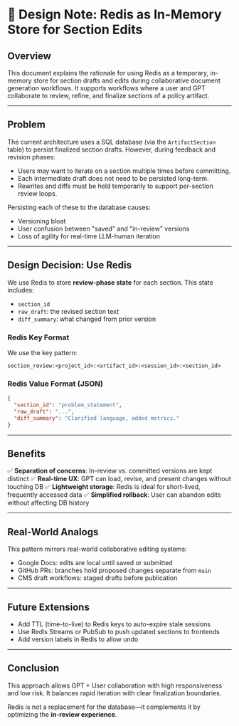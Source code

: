 # 🧠 Design Note: Redis as In-Memory Store for Section Edits

## Overview
This document explains the rationale for using Redis as a temporary, in-memory store for section drafts and edits during collaborative document generation workflows. It supports workflows where a user and GPT collaborate to review, refine, and finalize sections of a policy artifact.

---

## Problem
The current architecture uses a SQL database (via the `ArtifactSection` table) to persist finalized section drafts. However, during feedback and revision phases:
- Users may want to iterate on a section multiple times before committing.
- Each intermediate draft does not need to be persisted long-term.
- Rewrites and diffs must be held temporarily to support per-section review loops.

Persisting each of these to the database causes:
- Versioning bloat
- User confusion between "saved" and "in-review" versions
- Loss of agility for real-time LLM-human iteration

---

## Design Decision: Use Redis
We use Redis to store **review-phase state** for each section.
This state includes:
- `section_id`
- `raw_draft`: the revised section text
- `diff_summary`: what changed from prior version

### Redis Key Format
We use the key pattern:
```
section_review:<project_id>:<artifact_id>:<session_id>:<section_id>
```

### Redis Value Format (JSON)
```json
{
  "section_id": "problem_statement",
  "raw_draft": "...",
  "diff_summary": "Clarified language, added metrics."
}
```

---

## Benefits
✅ **Separation of concerns**: In-review vs. committed versions are kept distinct
✅ **Real-time UX**: GPT can load, revise, and present changes without touching DB
✅ **Lightweight storage**: Redis is ideal for short-lived, frequently accessed data
✅ **Simplified rollback**: User can abandon edits without affecting DB history

---

## Real-World Analogs
This pattern mirrors real-world collaborative editing systems:
- Google Docs: edits are local until saved or submitted
- GitHub PRs: branches hold proposed changes separate from `main`
- CMS draft workflows: staged drafts before publication

---

## Future Extensions
- Add TTL (time-to-live) to Redis keys to auto-expire stale sessions
- Use Redis Streams or PubSub to push updated sections to frontends
- Add version labels in Redis to allow undo

---

## Conclusion
This approach allows GPT + User collaboration with high responsiveness and low risk. It balances rapid iteration with clear finalization boundaries.

Redis is not a replacement for the database—it complements it by optimizing the **in-review experience**.